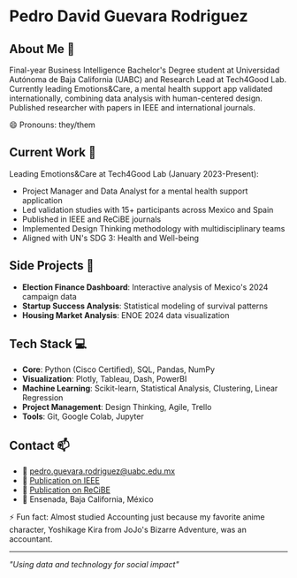 # Pedro David Guevara Rodriguez

## About Me 👋
Final-year Business Intelligence Bachelor's Degree student at Universidad Autónoma de Baja California (UABC) and Research Lead at Tech4Good Lab. Currently leading Emotions&Care, a mental health support app validated internationally, combining data analysis with human-centered design. Published researcher with papers in IEEE and international journals.

😄 Pronouns: they/them

## Current Work 🔭
Leading Emotions&Care at Tech4Good Lab (January 2023-Present):
- Project Manager and Data Analyst for a mental health support application
- Led validation studies with 15+ participants across Mexico and Spain
- Published in IEEE and ReCiBE journals
- Implemented Design Thinking methodology with multidisciplinary teams
- Aligned with UN's SDG 3: Health and Well-being

## Side Projects 🎯
- **Election Finance Dashboard**: Interactive analysis of Mexico's 2024 campaign data
- **Startup Success Analysis**: Statistical modeling of survival patterns
- **Housing Market Analysis**: ENOE 2024 data visualization

## Tech Stack 💻
- **Core**: Python (Cisco Certified), SQL, Pandas, NumPy
- **Visualization**: Plotly, Tableau, Dash, PowerBI
- **Machine Learning**: Scikit-learn, Statistical Analysis, Clustering, Linear Regression
- **Project Management**: Design Thinking, Agile, Trello
- **Tools**: Git, Google Colab, Jupyter

## Contact 📫
- 📧 pedro.guevara.rodriguez@uabc.edu.mx
- 💼 [Publication on IEEE](https://ieeexplore.ieee.org/document/10508706)
- 💼 [Publication on ReCiBE](https://recibe.cucei.udg.mx/index.php/ReCIBE/article/view/367)
- 📍 Ensenada, Baja California, México

⚡ Fun fact: Almost studied Accounting just because my favorite anime character, Yoshikage Kira from JoJo's Bizarre Adventure, was an accountant.

---
*"Using data and technology for social impact"*
